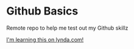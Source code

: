 Github Basics
=============

Remote repo to help me test out my Github skillz

[I'm learning this on lynda.com!](http://www.lynda.com)

